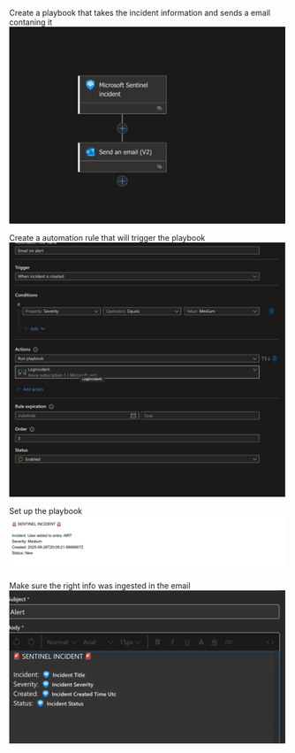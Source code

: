 Create a playbook that takes the incident information and sends a email contaning it 
  <img src="images/SS4.png" alt="Entra ID Hunt Overview" width="500"/>


Create a automation rule that will trigger the playbook
  <img src="images/SS3.png" alt="Entra ID Hunt Overview" width="500"/>


Set up the playbook 
  <img src="images/SS2.png" alt="Entra ID Hunt Overview" width="500"/>


Make sure the right info was ingested in the email
  <img src="images/SS1.png" alt="Entra ID Hunt Overview" width="500"/>
